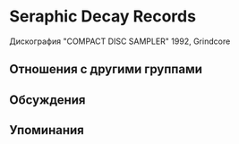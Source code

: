 # Seraphic Decay Records

Дискография
"COMPACT DISC SAMPLER" 1992, Grindcore

## Отношения с другими группами


## Обсуждения


## Упоминания

